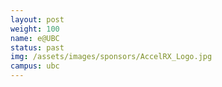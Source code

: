 ```yaml
---
layout: post
weight: 100
name: e@UBC
status: past
img: /assets/images/sponsors/AccelRX_Logo.jpg
campus: ubc
---
```

